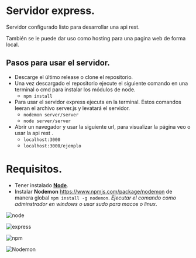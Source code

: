 # Servidor express.

Servidor configurado listo para desarrollar una api rest.

También se le puede dar uso como hosting para una pagina web de forma local.

## Pasos para usar el servidor.

- Descarge el último release o clone el repositorio.
- Una vez descargado el repositorio ejecute el siguiente comando en una terminal o cmd para instalar los módulos de node.
    - ``` npm install ```
- Para usar el servidor express ejecuta en la terminal. Estos comandos leeran el archivo server.js y levatará el servidor.
    - ``` nodemon server/server ``` 
    - ``` node server/server ```
- Abrir un navegador y usar la siguiente url, para visualizar la página veo o usar la api rest .
    - ``` localhost:3000 ```
    - ``` localhost:3000/ejemplo ```

# Requisitos.
- Tener instalado  [**Node**](https://nodejs.org/es/).
- Instalar **Nodemon** <https://www.npmjs.com/package/nodemon> de manera global ``` npm install -g nodemon ```. *Ejecutar el comando como adminstrador en windows o usar sudo para macos o linux*.

![node](https://nodejs.org/static/images/logo.svg "Node")

![express](https://i.cloudup.com/zfY6lL7eFa-3000x3000.png "Express")

![npm](https://upload.wikimedia.org/wikipedia/commons/d/db/Npm-logo.svg "npm")

![Nodemon](https://user-images.githubusercontent.com/13700/35731649-652807e8-080e-11e8-88fd-1b2f6d553b2d.png "Nodemon")
